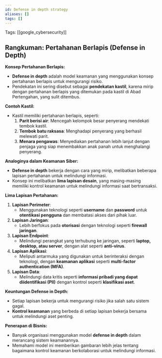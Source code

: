 ```yaml
---
id: Defense in depth strategy
aliases: []
tags: []
---
```


Tags: [[google_cybersecurity]]

## Rangkuman: Pertahanan Berlapis (Defense in Depth)

**Konsep Pertahanan Berlapis:**
- **Defense in depth** adalah model keamanan yang menggunakan konsep pertahanan berlapis untuk mengurangi risiko.
- Pendekatan ini sering disebut sebagai **pendekatan kastil**, karena mirip dengan pertahanan berlapis yang ditemukan pada kastil di Abad Pertengahan, yang sulit ditembus.

**Contoh Kastil:**
- Kastil memiliki pertahanan berlapis, seperti:
  1. **Parit berisi air**: Mencegah kelompok besar penyerang mendekati tembok kastil.
  2. **Tembok batu raksasa**: Menghadapi penyerang yang berhasil melewati parit.
  3. **Menara pengawas**: Menyediakan pertahanan lebih lanjut dengan penjaga yang siap menembakkan anak panah untuk menghalangi penyerang.

**Analoginya dalam Keamanan Siber:**
- **Defense in depth** bekerja dengan cara yang mirip, melibatkan beberapa lapisan pertahanan untuk melindungi informasi.
- Konsep ini melibatkan **lima lapisan desain**, yang masing-masing memiliki kontrol keamanan untuk melindungi informasi saat bertransaksi.

**Lima Lapisan Pertahanan:**
1. **Lapisan Perimeter**:
   - Menggunakan teknologi seperti **username** dan **password** untuk **otentikasi pengguna** dan membatasi akses dari pihak luar.
2. **Lapisan Jaringan**:
   - Lebih berfokus pada **otorisasi** dengan teknologi seperti **firewall jaringan**.
3. **Lapisan Endpoint**:
   - Melindungi perangkat yang terhubung ke jaringan, seperti **laptop, desktop, atau server**, dengan alat seperti **anti-virus**.
4. **Lapisan Aplikasi**:
   - Meliputi antarmuka yang digunakan untuk berinteraksi dengan teknologi, dengan **keamanan aplikasi** seperti **multi-factor authentication (MFA)**.
5. **Lapisan Data**:
   - Melindungi data kritis seperti **informasi pribadi yang dapat diidentifikasi (PII)** dengan kontrol seperti **klasifikasi aset**.

**Keuntungan Defense in Depth:**
- Setiap lapisan bekerja untuk mengurangi risiko jika salah satu sistem gagal.
- **Kontrol keamanan** yang berbeda di setiap lapisan bekerja bersama untuk melindungi aset penting.

**Penerapan di Bisnis:**
- Banyak organisasi menggunakan model **defense in depth** dalam merancang sistem keamanannya.
- Memahami model ini memberikan gambaran lebih jelas tentang bagaimana kontrol keamanan berkolaborasi untuk melindungi informasi.
